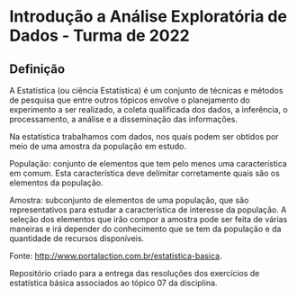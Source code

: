 # Introdução a Análise Exploratória de Dados - Turma de 2022
## Definição
A Estatística (ou ciência Estatística) é um conjunto de técnicas e métodos de pesquisa que entre outros tópicos envolve o planejamento do experimento a ser realizado, a coleta qualificada dos dados, a inferência, o processamento, a análise e a disseminação das informações.

Na estatística trabalhamos com dados, nos quais podem ser obtidos por meio de uma amostra da população em estudo.

População: conjunto de elementos que tem pelo menos uma característica em comum. Esta característica deve delimitar corretamente quais são os elementos da população.

Amostra: subconjunto de elementos de uma população, que são representativos para estudar a característica de interesse da população. A seleção dos elementos que irão compor a amostra pode ser feita de várias maneiras e irá depender do conhecimento que se tem da população e da quantidade de recursos disponíveis.

Fonte: http://www.portalaction.com.br/estatistica-basica. 

Repositório criado para a entrega das resoluções dos exercícios de estatística básica associados ao tópico 07 da disciplina.

